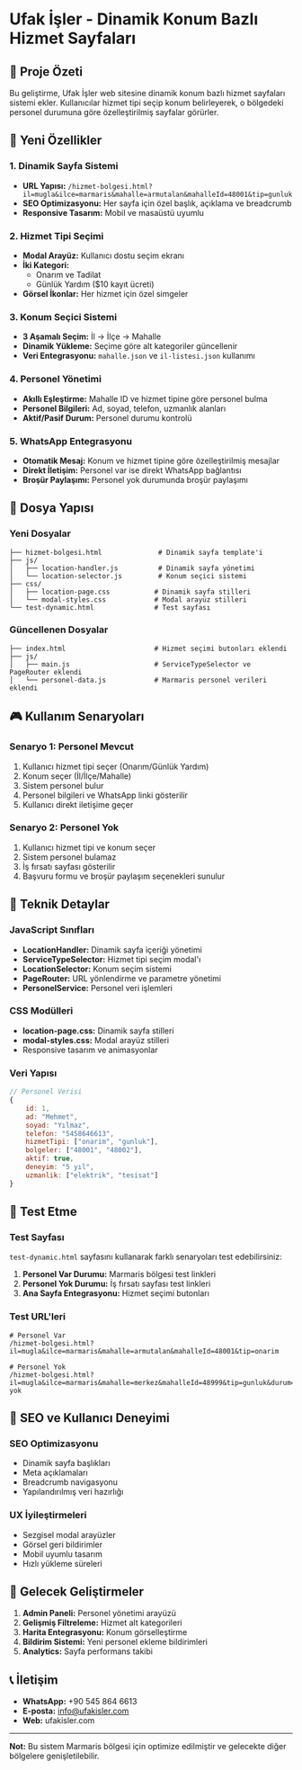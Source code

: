 # Ufak İşler - Dinamik Konum Bazlı Hizmet Sayfaları

## 🎯 Proje Özeti

Bu geliştirme, Ufak İşler web sitesine dinamik konum bazlı hizmet sayfaları sistemi ekler. Kullanıcılar hizmet tipi seçip konum belirleyerek, o bölgedeki personel durumuna göre özelleştirilmiş sayfalar görürler.

## 🚀 Yeni Özellikler

### 1. Dinamik Sayfa Sistemi
- **URL Yapısı:** `/hizmet-bolgesi.html?il=mugla&ilce=marmaris&mahalle=armutalan&mahalleId=48001&tip=gunluk`
- **SEO Optimizasyonu:** Her sayfa için özel başlık, açıklama ve breadcrumb
- **Responsive Tasarım:** Mobil ve masaüstü uyumlu

### 2. Hizmet Tipi Seçimi
- **Modal Arayüz:** Kullanıcı dostu seçim ekranı
- **İki Kategori:** 
  - Onarım ve Tadilat
  - Günlük Yardım ($10 kayıt ücreti)
- **Görsel İkonlar:** Her hizmet için özel simgeler

### 3. Konum Seçici Sistemi
- **3 Aşamalı Seçim:** İl → İlçe → Mahalle
- **Dinamik Yükleme:** Seçime göre alt kategoriler güncellenir
- **Veri Entegrasyonu:** `mahalle.json` ve `il-listesi.json` kullanımı

### 4. Personel Yönetimi
- **Akıllı Eşleştirme:** Mahalle ID ve hizmet tipine göre personel bulma
- **Personel Bilgileri:** Ad, soyad, telefon, uzmanlık alanları
- **Aktif/Pasif Durum:** Personel durumu kontrolü

### 5. WhatsApp Entegrasyonu
- **Otomatik Mesaj:** Konum ve hizmet tipine göre özelleştirilmiş mesajlar
- **Direkt İletişim:** Personel var ise direkt WhatsApp bağlantısı
- **Broşür Paylaşımı:** Personel yok durumunda broşür paylaşımı

## 📁 Dosya Yapısı

### Yeni Dosyalar
```
├── hizmet-bolgesi.html              # Dinamik sayfa template'i
├── js/
│   ├── location-handler.js          # Dinamik sayfa yönetimi
│   └── location-selector.js         # Konum seçici sistemi
├── css/
│   ├── location-page.css           # Dinamik sayfa stilleri
│   └── modal-styles.css            # Modal arayüz stilleri
└── test-dynamic.html               # Test sayfası
```

### Güncellenen Dosyalar
```
├── index.html                      # Hizmet seçimi butonları eklendi
├── js/
│   ├── main.js                     # ServiceTypeSelector ve PageRouter eklendi
│   └── personel-data.js            # Marmaris personel verileri eklendi
```

## 🎮 Kullanım Senaryoları

### Senaryo 1: Personel Mevcut
1. Kullanıcı hizmet tipi seçer (Onarım/Günlük Yardım)
2. Konum seçer (İl/İlçe/Mahalle)
3. Sistem personel bulur
4. Personel bilgileri ve WhatsApp linki gösterilir
5. Kullanıcı direkt iletişime geçer

### Senaryo 2: Personel Yok
1. Kullanıcı hizmet tipi ve konum seçer
2. Sistem personel bulamaz
3. İş fırsatı sayfası gösterilir
4. Başvuru formu ve broşür paylaşım seçenekleri sunulur

## 🔧 Teknik Detaylar

### JavaScript Sınıfları
- **LocationHandler:** Dinamik sayfa içeriği yönetimi
- **ServiceTypeSelector:** Hizmet tipi seçim modal'ı
- **LocationSelector:** Konum seçim sistemi
- **PageRouter:** URL yönlendirme ve parametre yönetimi
- **PersonelService:** Personel veri işlemleri

### CSS Modülleri
- **location-page.css:** Dinamik sayfa stilleri
- **modal-styles.css:** Modal arayüz stilleri
- Responsive tasarım ve animasyonlar

### Veri Yapısı
```javascript
// Personel Verisi
{
    id: 1,
    ad: "Mehmet",
    soyad: "Yılmaz", 
    telefon: "5458646613",
    hizmetTipi: ["onarim", "gunluk"],
    bolgeler: ["48001", "48002"],
    aktif: true,
    deneyim: "5 yıl",
    uzmanlik: ["elektrik", "tesisat"]
}
```

## 🧪 Test Etme

### Test Sayfası
`test-dynamic.html` sayfasını kullanarak farklı senaryoları test edebilirsiniz:

1. **Personel Var Durumu:** Marmaris bölgesi test linkleri
2. **Personel Yok Durumu:** İş fırsatı sayfası test linkleri
3. **Ana Sayfa Entegrasyonu:** Hizmet seçimi butonları

### Test URL'leri
```
# Personel Var
/hizmet-bolgesi.html?il=mugla&ilce=marmaris&mahalle=armutalan&mahalleId=48001&tip=onarim

# Personel Yok  
/hizmet-bolgesi.html?il=mugla&ilce=marmaris&mahalle=merkez&mahalleId=48999&tip=gunluk&durum=personel-yok
```

## 🎨 SEO ve Kullanıcı Deneyimi

### SEO Optimizasyonu
- Dinamik sayfa başlıkları
- Meta açıklamaları
- Breadcrumb navigasyonu
- Yapılandırılmış veri hazırlığı

### UX İyileştirmeleri
- Sezgisel modal arayüzler
- Görsel geri bildirimler
- Mobil uyumlu tasarım
- Hızlı yükleme süreleri

## 🚀 Gelecek Geliştirmeler

1. **Admin Paneli:** Personel yönetimi arayüzü
2. **Gelişmiş Filtreleme:** Hizmet alt kategorileri
3. **Harita Entegrasyonu:** Konum görselleştirme
4. **Bildirim Sistemi:** Yeni personel ekleme bildirimleri
5. **Analytics:** Sayfa performans takibi

## 📞 İletişim

- **WhatsApp:** +90 545 864 6613
- **E-posta:** info@ufakisler.com
- **Web:** ufakisler.com

---

**Not:** Bu sistem Marmaris bölgesi için optimize edilmiştir ve gelecekte diğer bölgelere genişletilebilir.

